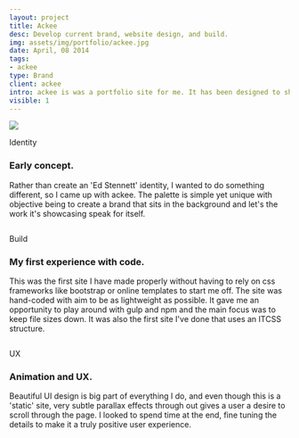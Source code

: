 ```yaml
---
layout: project
title: Ackee
desc: Develop current brand, website design, and build.
img: assets/img/portfolio/ackee.jpg
date: April, 08 2014
tags:
- ackee
type: Brand
client: ackee
intro: ackee is was a portfolio site for me. It has been designed to showcase my recent projects in a simple, yet beautiful way. Rather than use a template or Wordpress theme, I chose to design and hand-code the site from scratch. This gave me complete design control and allowed me to apply the unique ackee identity throughout.
visible: 1
---
```


<section>
    <div class="full-width">
        <img src="{{ site.baseurl}}/assets/img/portfolio/ackee-banner.jpg" class="no-padding"/>
    </div>
</section>

<section>
    <div class="container">
        <div class="row">
            <div class="col-12">
                <p class="subhead">Identity</p>
            </div>
        </div>
    </div>
    <div class="container">
        <div class="row">
            <div class="col-6">
                <h3>Early concept.</h3>
                <p>Rather than create an 'Ed Stennett' identity, I wanted to do something different, so I came up with ackee. The palette is simple yet unique with objective being to create a brand that sits in the background and let's the work it's showcasing speak for itself.</p>
            </div>
        </div>
    </div>
</section>

<section>
    <div class="full-width">
        <img data-src="{{ site.baseurl}}/assets/img/portfolio/ackee-banner-2.jpg" class="no-padding lazy"/>
    </div>
</section>

<section>
    <div class="container">
        <div class="row">
            <div class="col-12">
                <p class="subhead">Build</p>
            </div>
        </div>
    </div>
    <div class="container">
        <div class="row">
            <div class="col-6">
                <h3>My first experience with code.</h3>
                <p>This was the first site I have made properly without having to rely on css frameworks like bootstrap or online templates to start me off. The site was hand-coded with aim to be as lightweight as possible. It gave me an opportunity to play around with gulp and npm and the main focus was to keep file sizes down. It was also the first site I've done that uses an ITCSS structure.</p>
            </div>
        </div>
    </div>
</section>

<section>
    <div class="full-width">
        <img data-src="{{ site.baseurl}}/assets/img/portfolio/ackee-banner-3.jpg" class="no-padding lazy"/>
    </div>
</section>

<section>
    <div class="container">
        <div class="row">
            <div class="col-12">
                <p class="subhead">UX</p>
            </div>
        </div>
    </div>
    <div class="container">
        <div class="row">
            <div class="col-6">
                <h3>Animation and UX.</h3>
                <p>Beautiful UI design is big part of everything I do, and even though this is a 'static' site, very subtle parallax effects through out gives a user a desire to scroll through the page. I looked to spend time at the end, fine tuning the details to make it a truly positive user experience.</p>
            </div>
        </div>
    </div>
</section>

<section>
    <div class="full-width">
        <img data-src="{{ site.baseurl}}/assets/img/portfolio/ackee-banner-4.jpg" class="no-padding lazy"/>
    </div>
</section>